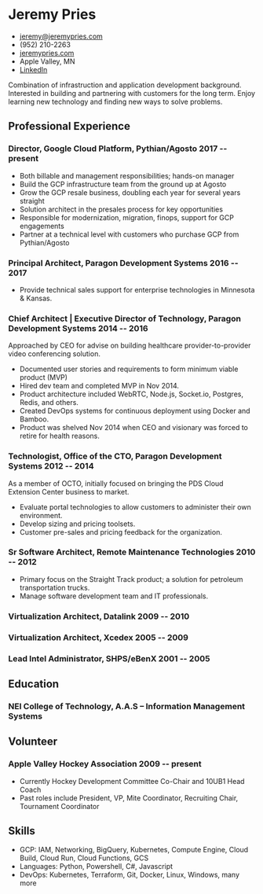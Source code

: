 
# Jeremy Pries

- <jeremy@jeremypries.com>
- (952) 210-2263
- [jeremypries.com](http://jeremypries.com)
- Apple Valley, MN
- [LinkedIn](https://www.linkedin.com/in/jeremypries/)

Combination of infrastruction and application development background.  Interested in building and partnering with customers for the long term.  Enjoy learning new technology and finding new ways to solve problems.

## Professional Experience

### <span>Director, Google Cloud Platform, Pythian/Agosto</span> <span>2017 -- present</span>

 - Both billable and management responsibilities; hands-on manager
 - Build the GCP infrastructure team from the ground up at Agosto
 - Grow the GCP resale business, doubling each year for several years straight
 - Solution architect in the presales process for key opportunities
 - Responsible for modernization, migration, finops, support for GCP engagements
 - Partner at a technical level with customers who purchase GCP from Pythian/Agosto

### <span>Principal Architect, Paragon Development Systems</span> <span>2016 -- 2017</span>

 - Provide technical sales support for enterprise technologies in Minnesota & Kansas.

### <span>Chief Architect | Executive Director of Technology, Paragon Development Systems</span> <span>2014 -- 2016</span>
Approached by CEO for advise on building healthcare provider-to-provider video conferencing solution.

 - Documented user stories and requirements to form minimum viable product (MVP)
 - Hired dev team and completed MVP in Nov 2014.
 - Product architecture included WebRTC, Node.js, Socket.io, Postgres, Redis, and others.
 - Created DevOps systems for continuous deployment using Docker and Bamboo.
 - Product was shelved Nov 2014 when CEO and visionary was forced to retire for health reasons.


### <span>Technologist, Office of the CTO, Paragon Development Systems</span> <span>2012 -- 2014</span>
As a member of OCTO, initially focused on bringing the PDS Cloud Extension Center business to
market.

 - Evaluate portal technologies to allow customers to administer their own environment.
 - Develop sizing and pricing toolsets.
 - Customer pre-sales and pricing feedback for the organization.

### <span>Sr Software Architect, Remote Maintenance Technologies</span> <span>2010 -- 2012</span>

 - Primary focus on the Straight Track product; a solution for petroleum transportation trucks.
 - Manage software development team and IT professionals.

### <span>Virtualization Architect, Datalink</span> <span>2009 -- 2010</span>

### <span>Virtualization Architect, Xcedex</span> <span>2005 -- 2009</span>

### <span>Lead Intel Administrator, SHPS/eBenX</span> <span>2001 -- 2005</span>


## Education

### <span>NEI College of Technology, A.A.S – Information Management Systems</span>


## Volunteer

### <span>Apple Valley Hockey Association</span> <span>2009 -- present</span>

 - Currently Hockey Development Committee Co-Chair and 10UB1 Head Coach
 - Past roles include President, VP, Mite Coordinator, Recruiting Chair, Tournament Coordinator


## Skills

 - GCP: IAM, Networking, BigQuery, Kubernetes, Compute Engine, Cloud Build, Cloud Run, Cloud Functions, GCS
 - Languages: Python, Powershell, C#, Javascript
 - DevOps: Kubernetes, Terraform, Git, Docker, Linux, Windows, many more
